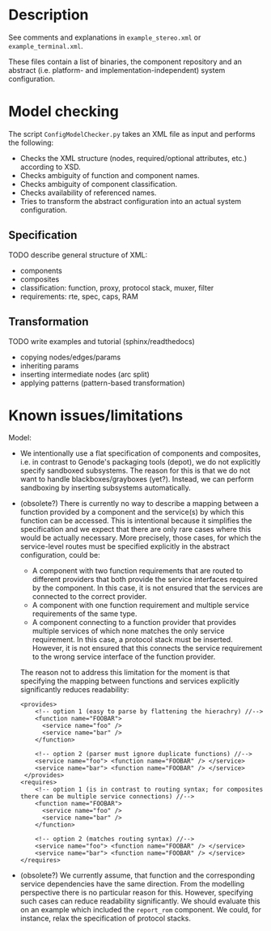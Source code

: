 # Description

See comments and explanations in `example_stereo.xml` or `example_terminal.xml`.

These files contain a list of binaries, the component repository and an abstract (i.e. platform- and implementation-independent) system configuration.

# Model checking

The script `ConfigModelChecker.py` takes an XML file as input and performs the following:

* Checks the XML structure (nodes, required/optional attributes, etc.) according to XSD.
* Checks ambiguity of function and component names.
* Checks ambiguity of component classification.
* Checks availability of referenced names.
* Tries to transform the abstract configuration into an actual system configuration.

## Specification

TODO describe general structure of XML:

* components
* composites
* classification: function, proxy, protocol stack, muxer, filter
* requirements: rte, spec, caps, RAM

## Transformation

TODO write examples and tutorial (sphinx/readthedocs)

* copying nodes/edges/params
* inheriting params
* inserting intermediate nodes (arc split)
* applying patterns (pattern-based transformation)

# Known issues/limitations

Model:

* We intentionally use a flat specification of components and composites, i.e. in contrast 
  to Genode's packaging tools (depot), we do not explicitly specify sandboxed subsystems.
  The reason for this is that we do not want to handle blackboxes/grayboxes (yet?). Instead,
  we can perform sandboxing by inserting subsystems automatically.
* (obsolete?) There is currently no way to describe a mapping between a function provided
  by a component and the service(s) by which this function can be accessed. This
  is intentional because it simplifies the specification and we expect that there
  are only rare cases where this would be actually necessary. More precisely, those
  cases, for which the service-level routes must be specified explicitly in the abstract
  configuration, could be:
  
  * A component with two function requirements that are routed to different providers
    that both provide the service interfaces required by the component. In this case,
	 it is not ensured that the services are connected to the correct provider.
  * A component with one function requirement and multiple service requirements of the 
    same type.
  * A component connecting to a function provider that provides multiple services of
    which none matches the only service requirement. In this case, a protocol stack
	 must be inserted. However, it is not ensured that this connects the service 
	 requirement to the wrong service interface of the function provider.

  The reason not to address this limitation for the moment is that specifying the
  mapping between functions and services explicitly significantly reduces readability:

      <provides>
		  <!-- option 1 (easy to parse by flattening the hierachry) //-->
		  <function name="FOOBAR">
		    <service name="foo" />
		    <service name="bar" />
		  </function>

		  <!-- option 2 (parser must ignore duplicate functions) //-->
		  <service name="foo"> <function name="FOOBAR" /> </service>
		  <service name="bar"> <function name="FOOBAR" /> </service>
	   </provides>
      <requires>
		  <!-- option 1 (is in contrast to routing syntax; for composites there can be multiple service connections) //-->
		  <function name="FOOBAR">
		    <service name="foo" />
		    <service name="bar" />
		  </function>

		  <!-- option 2 (matches routing syntax) //-->
		  <service name="foo"> <function name="FOOBAR" /> </service>
		  <service name="bar"> <function name="FOOBAR" /> </service>
      </requires>

* (obsolete?) We currently assume, that function and the corresponding service dependencies have
  the same direction. From the modelling perspective there is no particular reason for
  this. However, specifying such cases can reduce readability significantly. We should
  evaluate this on an example which included the `report_rom` component. We could, for
  instance, relax the specification of protocol stacks.
